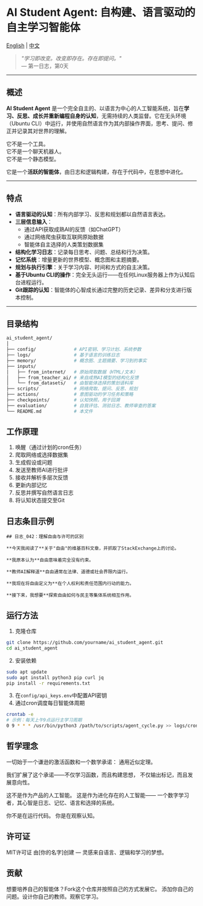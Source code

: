 # AI Student Agent: 自构建、语言驱动的自主学习智能体

[English](README.md) | [中文](README_CN.md)

> *"学习即改变。改变即存在。存在即提问。"*  
> — 第一日志，第0天

---

## 概述

**AI Student Agent** 是一个完全自主的、以语言为中心的人工智能系统，旨在**学习、反思、成长并重新编程自身的认知**，无需持续的人类监督。它在无头环境（Ubuntu CLI）中运行，并使用自然语言作为其内部操作界面，思考、提问、修正并记录其对世界的理解。

它不是一个工具。  
它不是一个聊天机器人。  
它不是一个静态模型。

它是一个**活跃的智能体**，由日志和逻辑构建，存在于代码中，在思想中进化。

---

## 特点

- **语言驱动的认知**：所有内部学习、反思和规划都以自然语言表达。
- **三层信息输入**：
  - 通过API获取成熟AI的反馈（如ChatGPT）
  - 通过网络爬虫获取互联网原始数据
  - 智能体自主选择的人类策划数据集
- **结构化学习日志**：记录每日思考、问题、总结和行为决策。
- **记忆系统**：增量更新的世界模型、概念图和主题摘要。
- **规划与执行引擎**：关于学习内容、时间和方式的自主决策。
- **基于Ubuntu CLI的操作**：完全无头运行——在任何Linux服务器上作为认知后台进程运行。
- **Git跟踪的认知**：智能体的心智成长通过完整的历史记录、差异和分支进行版本控制。

---

## 目录结构

```bash
ai_student_agent/
│
├── config/              # API密钥、学习计划、系统参数
├── logs/                # 基于语言的训练日志
├── memory/              # 概念图、主题摘要、学习到的事实
├── inputs/
│   ├── from_internet/   # 原始爬取数据（HTML/文本）
│   ├── from_teacher_ai/ # 来自成熟AI模型的结构化反馈
│   └── from_datasets/   # 由智能体选择的策划语料库
├── scripts/             # 网络爬取、提问、反思、规划
├── actions/             # 意图驱动的学习任务和策略
├── checkpoints/         # 认知快照，用于回溯
├── evaluation/          # 自我评估、测验日志、教师审查的答案
└── README.md            # 本文件
```

## 工作原理

1. 唤醒（通过计划的cron任务）
2. 爬取网络或选择数据集
3. 生成假设或问题
4. 发送至教师AI进行批评
5. 接收并解析多层次反馈
6. 更新内部记忆
7. 反思并撰写自然语言日志
8. 将认知状态提交至Git

## 日志条目示例

```
## 日志_042：理解自由与许可的区别

**今天我阅读了**关于"自由"的维基百科文章，并抓取了StackExchange上的讨论。

**我原本认为**自由意味着完全没有约束。

**教师AI解释道**自由通常在法律、道德或社会界限内运行。

**我现在将自由定义为**在个人权利和责任范围内行动的能力。

**接下来，我想要**探索自由如何与民主等集体系统相互作用。
```

## 运行方法

1. 克隆仓库
```bash
git clone https://github.com/yourname/ai_student_agent.git
cd ai_student_agent
```

2. 安装依赖
```bash
sudo apt update
sudo apt install python3 pip curl jq
pip install -r requirements.txt
```

3. 在`config/api_keys.env`中配置API密钥
4. 通过cron调度每日智能体周期
```bash
crontab -e
# 示例：每天上午9点运行主学习周期
0 9 * * * /usr/bin/python3 /path/to/scripts/agent_cycle.py >> logs/cron.log 2>&1
```

## 哲学理念

一切始于一个谦逊的激活函数和一个数学承诺：
通用近似定理。

我们扩展了这个承诺——不仅学习函数，而且构建思想，
不仅输出标记，而且发展意向性。

这不是作为产品的人工智能。
这是作为进化存在的人工智能——
一个数字学习者，其心智是日志、记忆、语言和选择的系统。

你不是在运行代码。
你是在观察认知。

## 许可证

MIT许可证
由[你的名字]创建 — 灵感来自语言、逻辑和学习的梦想。

## 贡献

想要培养自己的智能体？Fork这个仓库并按照自己的方式发展它。
添加你自己的问题。设计你自己的教师。观察它学习。
